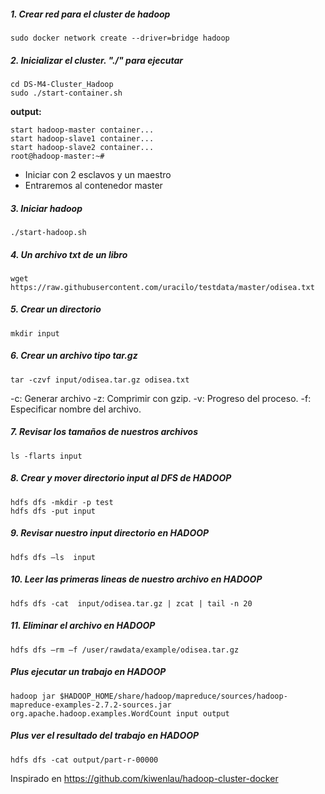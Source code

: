 ##### 1. Crear red para el cluster de hadoop

```
sudo docker network create --driver=bridge hadoop
```

##### 2. Inicializar el cluster. "./" para ejecutar 

```
cd DS-M4-Cluster_Hadoop
sudo ./start-container.sh
```

**output:**

```
start hadoop-master container...
start hadoop-slave1 container...
start hadoop-slave2 container...
root@hadoop-master:~# 
```
- Iniciar con 2  esclavos y un maestro
- Entraremos al contenedor master

##### 3. Iniciar hadoop

```
./start-hadoop.sh
```

##### 4. Un archivo txt de un libro

```
wget https://raw.githubusercontent.com/uracilo/testdata/master/odisea.txt
```

##### 5. Crear un directorio

```
mkdir input
```

##### 6. Crear un archivo tipo tar.gz

```
tar -czvf input/odisea.tar.gz odisea.txt
```

-c: Generar archivo
-z: Comprimir con gzip.
-v: Progreso del proceso.
-f: Especificar nombre del archivo.


##### 7. Revisar los tamaños de nuestros archivos

```
ls -flarts input
```
##### 8. Crear y mover  directorio input al DFS de  HADOOP

```
hdfs dfs -mkdir -p test
hdfs dfs -put input
```

##### 9. Revisar nuestro input directorio en HADOOP

```
hdfs dfs –ls  input
```

##### 10. Leer las primeras lineas de nuestro archivo en HADOOP

```
hdfs dfs -cat  input/odisea.tar.gz | zcat | tail -n 20
```

##### 11. Eliminar el archivo en HADOOP

```
hdfs dfs –rm –f /user/rawdata/example/odisea.tar.gz
```

##### Plus ejecutar un trabajo en HADOOP

```
hadoop jar $HADOOP_HOME/share/hadoop/mapreduce/sources/hadoop-mapreduce-examples-2.7.2-sources.jar org.apache.hadoop.examples.WordCount input output
```

##### Plus ver el resultado del trabajo en HADOOP

```
hdfs dfs -cat output/part-r-00000
```

Inspirado en https://github.com/kiwenlau/hadoop-cluster-docker
